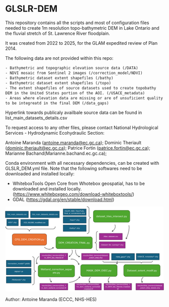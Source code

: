 # GLSLR-DEM

This repository contains all the scripts and most of configuration files needed to create 1m resolution topo-bathymetric DEM in
Lake Ontario and the fluvial stretch of St. Lawrence River floodplain.

It was created from 2022 to 2025, for the GLAM expedited review of Plan 2014.

The following data are not provided within this repo:

	- Bathymetric and topographic elevation source data (/DATA)
	- NDVI mosaic from Sentinel 2 images (/correction_model/NDVI)
	- Bathymetric dataset extent shapefiles	(/bathy)
	- Bathymetric dataset extent shapefiles	(/topo)
	- The extent shapefiles of source datasets used to create topobathy DEM in the United States portion of the AOI. (/USACE_metadata)
	- Areas where elevation data are missing or are of unsuficient quality to be integreatd in the final DEM (/data_gaps)
	
Hyperlink towards publicaly availbale source data can be found in list_main_datasets_details.csv 

To request access to any other files, please contact National Hydrological Services - Hydrodynamic Ecohydraulic Section:

Antoine Maranda (antoine.maranda@ec.gc.ca); 
Dominic Theriault (dominic.theriault@ec.gc.ca);
Patrice Fortin (patrice.fortin@ec.gc.ca);
Marianne Bachand(Marianne.bachand.ec.gc.ca);

Conda environment with all necessary dependencies, can be created with GLSLR_DEM.yml file.
Note that the following softwares need to be downloaded and installed locally:
- WhiteboxTools Open Core from Whotebox geospatial, has to be downloaded and installed locally. (https://www.whiteboxgeo.com/download-whiteboxtools/)
- GDAL (https://gdal.org/en/stable/download.html)

![Preview](https://raw.githubusercontent.com/eccc-Antoine/GLSLR-DEM/main/docs/assets/images/GLSLR_DEM_Workflow.png)

Author: Antoine Maranda (ECCC, NHS-HES)

